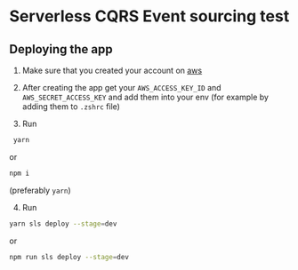 # Serverless CQRS Event sourcing test

## Deploying the app

1. Make sure that you created your account on [aws](https://aws.amazon.com/)

2. After creating the app get your `AWS_ACCESS_KEY_ID` and `AWS_SECRET_ACCESS_KEY` and add them into your env (for example by adding them to `.zshrc` file)

3. Run 
```bash
 yarn
```

or 

```bash
npm i
```
(preferably `yarn`)

4. Run 
```bash
yarn sls deploy --stage=dev
```

or 

```bash
npm run sls deploy --stage=dev
```

